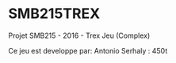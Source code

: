 # SMB215TREX

Projet SMB215 - 2016 - Trex Jeu (Complex)

Ce jeu est developpe par:
    Antonio Serhaly : 450t

